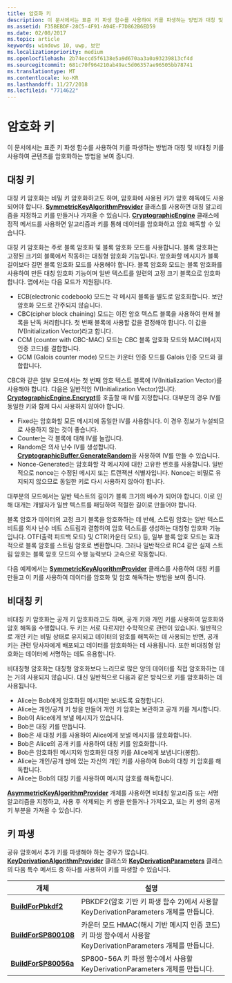 ```yaml
---
title: 암호화 키
description: 이 문서에서는 표준 키 파생 함수를 사용하여 키를 파생하는 방법과 대칭 및 비대칭 키를 사용하여 콘텐츠를 암호화하는 방법을 보여 줍니다.
ms.assetid: F35BEBDF-28C5-4F91-A94E-F7D862B6ED59
ms.date: 02/08/2017
ms.topic: article
keywords: windows 10, uwp, 보안
ms.localizationpriority: medium
ms.openlocfilehash: 2b74eccd5f6138e5a9d670aa3a0a93239813cf4d
ms.sourcegitcommit: 681c70f964210ab49ac5d06357ae96505bb78741
ms.translationtype: MT
ms.contentlocale: ko-KR
ms.lasthandoff: 11/27/2018
ms.locfileid: "7714622"
---
```

# <a name="cryptographic-keys"></a>암호화 키




이 문서에서는 표준 키 파생 함수를 사용하여 키를 파생하는 방법과 대칭 및 비대칭 키를 사용하여 콘텐츠를 암호화하는 방법을 보여 줍니다. 

## <a name="symmetric-keys"></a>대칭 키


대칭 키 암호화는 비밀 키 암호화하고도 하며, 암호화에 사용된 키가 암호 해독에도 사용되어야 합니다. [**SymmetricKeyAlgorithmProvider**](https://msdn.microsoft.com/library/windows/apps/br241537) 클래스를 사용하면 대칭 알고리즘을 지정하고 키를 만들거나 가져올 수 있습니다. [**CryptographicEngine**](https://msdn.microsoft.com/library/windows/apps/br241490) 클래스에 정적 메서드를 사용하면 알고리즘과 키를 통해 데이터를 암호화하고 암호 해독할 수 있습니다.

대칭 키 암호화는 주로 블록 암호화 및 블록 암호화 모드를 사용합니다. 블록 암호화는 고정된 크기의 블록에서 작동하는 대칭형 암호화 기능입니다. 암호화할 메시지가 블록 길이보다 길면 블록 암호화 모드를 사용해야 합니다. 블록 암호화 모드는 블록 암호화를 사용하여 만든 대칭 암호화 기능이며 일반 텍스트를 일련의 고정 크기 블록으로 암호화합니다. 앱에서는 다음 모드가 지원됩니다.

-   ECB(electronic codebook) 모드는 각 메시지 블록을 별도로 암호화합니다. 보안 암호화 모드로 간주되지 않습니다.
-   CBC(cipher block chaining) 모드는 이전 암호 텍스트 블록을 사용하여 현재 블록을 난독 처리합니다. 첫 번째 블록에 사용할 값을 결정해야 합니다. 이 값을 IV(Initialization Vector)라고 합니다.
-   CCM (counter with CBC-MAC) 모드는 CBC 블록 암호화 모드와 MAC(메시지 인증 코드)를 결합합니다.
-   GCM (Galois counter mode) 모드는 카운터 인증 모드를 Galois 인증 모드와 결합합니다.

CBC와 같은 일부 모드에서는 첫 번째 암호 텍스트 블록에 IV(Initialization Vector)를 사용해야 합니다. 다음은 일반적인 IV(Initialization Vector)입니다. [**CryptographicEngine.Encrypt**](https://msdn.microsoft.com/library/windows/apps/br241494)를 호출할 때 IV를 지정합니다. 대부분의 경우 IV를 동일한 키와 함께 다시 사용하지 않아야 합니다.

-   Fixed는 암호화할 모든 메시지에 동일한 IV를 사용합니다. 이 경우 정보가 누설되므로 사용하지 않는 것이 좋습니다.
-   Counter는 각 블록에 대해 IV를 늘립니다.
-   Random은 의사 난수 IV를 생성합니다. [**CryptographicBuffer.GenerateRandom**](https://msdn.microsoft.com/library/windows/apps/br241392)을 사용하여 IV를 만들 수 있습니다.
-   Nonce-Generated는 암호화할 각 메시지에 대한 고유한 번호를 사용합니다. 일반적으로 nonce는 수정된 메시지 또는 트랜잭션 식별자입니다. Nonce는 비밀로 유지되지 않으므로 동일한 키로 다시 사용하지 않아야 합니다.

대부분의 모드에서는 일반 텍스트의 길이가 블록 크기의 배수가 되어야 합니다. 이로 인해 대개는 개발자가 일반 텍스트를 패딩하여 적절한 길이로 만들어야 합니다.

블록 암호가 데이터의 고정 크기 블록을 암호화하는 데 반해, 스트림 암호는 일반 텍스트 비트를 의사 난수 비트 스트림과 결합하여 암호 텍스트를 생성하는 대칭형 암호화 기능입니다. OTF(출력 피드백 모드) 및 CTR(카운터 모드) 등, 일부 블록 암호 모드는 효과적으로 블록 암호를 스트림 암호로 변환합니다. 그러나 일반적으로 RC4 같은 실제 스트림 암호는 블록 암호 모드의 수행 능력보다 고속으로 작동합니다.

다음 예제에서는 [**SymmetricKeyAlgorithmProvider**](https://msdn.microsoft.com/library/windows/apps/br241537) 클래스를 사용하여 대칭 키를 만들고 이 키를 사용하여 데이터를 암호화 및 암호 해독하는 방법을 보여 줍니다.

## <a name="asymmetric-keys"></a>비대칭 키


비대칭 키 암호화는 공개 키 암호화라고도 하며, 공개 키와 개인 키를 사용하여 암호화와 암호 해독을 수행합니다. 두 키는 서로 다르지만 수학적으로 관련이 있습니다. 일반적으로 개인 키는 비밀 상태로 유지되고 데이터의 암호를 해독하는 데 사용되는 반면, 공개 키는 관련 당사자에게 배포되고 데이터를 암호화하는 데 사용됩니다. 또한 비대칭형 암호화는 데이터에 서명하는 데도 유용합니다.

비대칭형 암호화는 대칭형 암호화보다 느리므로 많은 양의 데이터를 직접 암호화하는 데는 거의 사용되지 않습니다. 대신 일반적으로 다음과 같은 방식으로 키를 암호화하는 데 사용됩니다.

-   Alice는 Bob에게 암호화된 메시지만 보내도록 요청합니다.
-   Alice는 개인/공개 키 쌍을 만들어 개인 키 암호는 보관하고 공개 키를 게시합니다.
-   Bob이 Alice에게 보낼 메시지가 있습니다.
-   Bob은 대칭 키를 만듭니다.
-   Bob은 새 대칭 키를 사용하여 Alice에게 보낼 메시지를 암호화합니다.
-   Bob은 Alice의 공개 키를 사용하여 대칭 키를 암호화합니다.
-   Bob은 암호화된 메시지와 암호화된 대칭 키를 Alice에게 보냅니다(봉함).
-   Alice는 개인/공개 쌍에 있는 자신의 개인 키를 사용하여 Bob의 대칭 키 암호를 해독합니다.
-   Alice는 Bob의 대칭 키를 사용하여 메시지 암호를 해독합니다.

[**AsymmetricKeyAlgorithmProvider**](https://msdn.microsoft.com/library/windows/apps/br241478) 개체를 사용하면 비대칭 알고리즘 또는 서명 알고리즘을 지정하고, 사용 후 삭제되는 키 쌍을 만들거나 가져오고, 또는 키 쌍의 공개 키 부분을 가져올 수 있습니다.

## <a name="deriving-keys"></a>키 파생


공유 암호에서 추가 키를 파생해야 하는 경우가 많습니다. [**KeyDerivationAlgorithmProvider**](https://msdn.microsoft.com/library/windows/apps/br241518) 클래스와 [**KeyDerivationParameters**](https://msdn.microsoft.com/library/windows/apps/br241524) 클래스의 다음 특수 메서드 중 하나를 사용하여 키를 파생할 수 있습니다.

| 개체                                                                            | 설명                                                                                                                                |
|-----------------------------------------------------------------------------------|--------------------------------------------------------------------------------------------------------------------------------------------|
| [**BuildForPbkdf2**](https://msdn.microsoft.com/library/windows/apps/br241525)    | PBKDF2(암호 기반 키 파생 함수 2)에서 사용할 KeyDerivationParameters 개체를 만듭니다.                                 |
| [**BuildForSP800108**](https://msdn.microsoft.com/library/windows/apps/br241526)  | 카운터 모드 HMAC(해시 기반 메시지 인증 코드) 키 파생 함수에서 사용할 KeyDerivationParameters 개체를 만듭니다. |
| [**BuildForSP80056a**](https://msdn.microsoft.com/library/windows/apps/br241527)  | SP800-56A 키 파생 함수에서 사용할 KeyDerivationParameters 개체를 만듭니다.                                                 |

 
